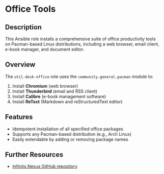# Office Tools

## Description

This Ansible role installs a comprehensive suite of office productivity tools on Pacman-based Linux distributions, including a web browser, email client, e-book manager, and document editor.

## Overview

The `util-desk-office` role uses the `community.general.pacman` module to:

1. Install **Chromium** (web browser)  
2. Install **Thunderbird** (email and RSS client)  
3. Install **Calibre** (e-book management software)  
4. Install **ReText** (Markdown and reStructuredText editor)  

## Features

* Idempotent installation of all specified office packages  
* Supports any Pacman-based distribution (e.g., Arch Linux)  
* Easily extendable by adding or removing package names  

## Further Resources
* [Infinito.Nexus GitHub repository](https://github.com/kevinveenbirkenbach/infinito-nexus)
